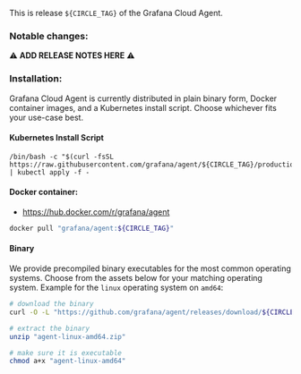 This is release `${CIRCLE_TAG}` of the Grafana Cloud Agent.

### Notable changes:
:warning: **ADD RELEASE NOTES HERE** :warning:


### Installation:
Grafana Cloud Agent is currently distributed in plain binary form, Docker
container images, and a Kubernetes install script. Choose whichever fits your
use-case best.

#### Kubernetes Install Script

```
/bin/bash -c "$(curl -fsSL https://raw.githubusercontent.com/grafana/agent/${CIRCLE_TAG}/production/kubernetes/install.sh)" | kubectl apply -f -
```

#### Docker container:

* https://hub.docker.com/r/grafana/agent

```bash
docker pull "grafana/agent:${CIRCLE_TAG}"
```

#### Binary

We provide precompiled binary executables for the most common operating systems.
Choose from the assets below for your matching operating system. Example for the
`linux` operating system on `amd64`:

```bash
# download the binary
curl -O -L "https://github.com/grafana/agent/releases/download/${CIRCLE_TAG}/agent-linux-amd64.zip"

# extract the binary
unzip "agent-linux-amd64.zip"

# make sure it is executable
chmod a+x "agent-linux-amd64"
```
